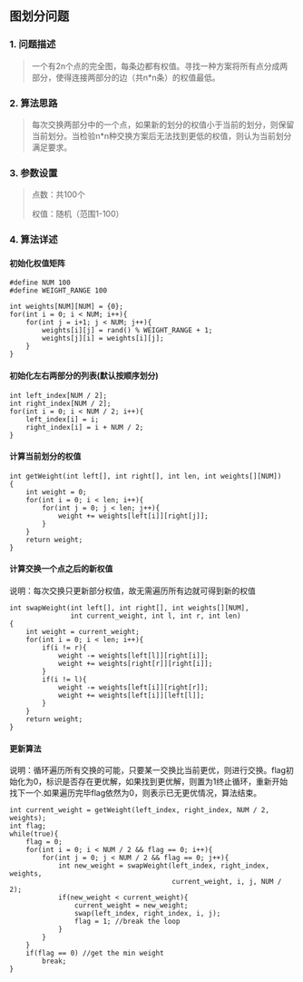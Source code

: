 ## 图划分问题

### 1. 问题描述
>一个有2n个点的完全图，每条边都有权值。寻找一种方案将所有点分成两部分，使得连接两部分的边（共n*n条）的权值最低。

### 2. 算法思路
>每次交换两部分中的一个点，如果新的划分的权值小于当前的划分，则保留当前划分。当检验n*n种交换方案后无法找到更低的权值，则认为当前划分满足要求。

### 3. 参数设置
>点数：共100个
>
>权值：随机（范围1-100）

### 4. 算法详述
#### 初始化权值矩阵
```
#define NUM 100
#define WEIGHT_RANGE 100

int weights[NUM][NUM] = {0};
for(int i = 0; i < NUM; i++){
    for(int j = i+1; j < NUM; j++){
        weights[i][j] = rand() % WEIGHT_RANGE + 1;
        weights[j][i] = weights[i][j];
    }
}
```

#### 初始化左右两部分的列表(默认按顺序划分)
```
int left_index[NUM / 2];
int right_index[NUM / 2];
for(int i = 0; i < NUM / 2; i++){
    left_index[i] = i;
    right_index[i] = i + NUM / 2;
}
```

#### 计算当前划分的权值
```
int getWeight(int left[], int right[], int len, int weights[][NUM])
{
    int weight = 0;
    for(int i = 0; i < len; i++){
        for(int j = 0; j < len; j++){
            weight += weights[left[i]][right[j]];
        }
    }
    return weight;
}
```

#### 计算交换一个点之后的新权值
说明：每次交换只更新部分权值，故无需遍历所有边就可得到新的权值

```
int swapWeight(int left[], int right[], int weights[][NUM],
               int current_weight, int l, int r, int len)
{
    int weight = current_weight;
    for(int i = 0; i < len; i++){
        if(i != r){
            weight -= weights[left[l]][right[i]];
            weight += weights[right[r]][right[i]];
        }
        if(i != l){
            weight -= weights[left[i]][right[r]];
            weight += weights[left[i]][left[l]];
        }
    }
    return weight;
}
```

#### 更新算法
说明：循环遍历所有交换的可能，只要某一交换比当前更优，则进行交换。flag初始化为0，标识是否存在更优解，如果找到更优解，则置为1终止循环，重新开始找下一个.如果遍历完毕flag依然为0，则表示已无更优情况，算法结束。

```
int current_weight = getWeight(left_index, right_index, NUM / 2, weights);
int flag;
while(true){
    flag = 0;
    for(int i = 0; i < NUM / 2 && flag == 0; i++){
        for(int j = 0; j < NUM / 2 && flag == 0; j++){
            int new_weight = swapWeight(left_index, right_index, weights, 
                                        current_weight, i, j, NUM / 2);
            if(new_weight < current_weight){
                current_weight = new_weight;
                swap(left_index, right_index, i, j);
                flag = 1; //break the loop
            }
        }
    }
    if(flag == 0) //get the min weight
    	break;
}
```
